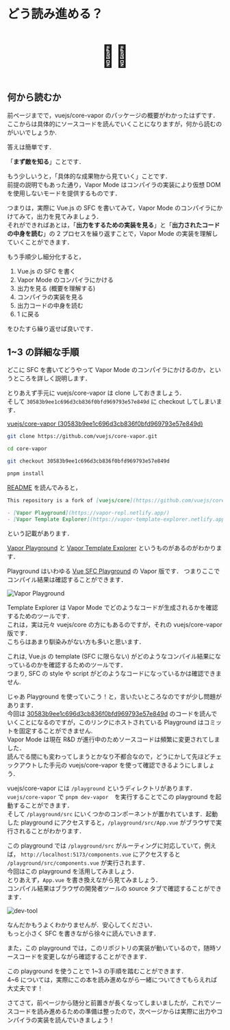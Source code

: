 # どう読み進める？

<div align="center" style="font-size: 50px">

:man_shrugging:

</div>

## 何から読むか

前ページまでで，vuejs/core-vapor のパッケージの概要がわかったはずです．\
ここからは具体的にソースコードを読んでいくことになりますが，何から読むのがいいでしょうか.

答えは簡単です．

「**まず敵を知る**」ことです．

もう少しいうと，「具体的な成果物から見ていく」ことです．\
前提の説明でもあった通り，Vapor Mode はコンパイラの実装により仮想 DOM を使用しないモードを提供するものです．

つまりは，実際に Vue.js の SFC を書いてみて，Vapor Mode のコンパイラにかけてみて，出力を見てみましょう．\
それができればあとは，「**出力をするための実装を見る**」と「**出力されたコードの中身を読む**」の 2 プロセスを繰り返すことで，Vapor Mode の実装を理解していくことができます．

もう手順少し細分化すると，

1. Vue.js の SFC を書く
1. Vapor Mode のコンパイラにかける
1. 出力を見る (概要を理解する)
1. コンパイラの実装を見る
1. 出力コードの中身を読む
1. 1 に戻る

をひたすら繰り返せば良いです．

## 1~3 の詳細な手順

どこに SFC を書いてどうやって Vapor Mode のコンパイラにかけるのか，というところを詳しく説明します．

とりあえず手元に vuejs/core-vapor は clone しておきましょう．\
そして `30583b9ee1c696d3cb836f0bfd969793e57e849d` に checkout してしまいます．

[vuejs/core-vapor (30583b9ee1c696d3cb836f0bfd969793e57e849d)](https://github.com/vuejs/core-vapor/tree/30583b9ee1c696d3cb836f0bfd969793e57e849d)

```bash
git clone https://github.com/vuejs/core-vapor.git

cd core-vapor

git checkout 30583b9ee1c696d3cb836f0bfd969793e57e849d

pnpm install
```

[README](https://github.com/vuejs/core-vapor/blob/30583b9ee1c696d3cb836f0bfd969793e57e849d/README.md?plain=1#L3-L6) を読んでみると，

```md
This repository is a fork of [vuejs/core](https://github.com/vuejs/core) and is used for research and development of no virtual dom mode.

- [Vapor Playground](https://vapor-repl.netlify.app/)
- [Vapor Template Explorer](https://vapor-template-explorer.netlify.app/)
```

という記載があります．

[Vapor Playground](https://vapor-repl.netlify.app/) と [Vapor Template Explorer](https://vapor-template-explorer.netlify.app/) というものがあるのがわかります．

Playground はいわゆる [Vue SFC Playground](https://play.vuejs.org) の Vapor 版です．
つまりここでコンパイル結果は確認することができます．

![Vapor Playground](/how-read/playground.png)

Template Explorer は Vapor Mode でどのようなコードが生成されるかを確認するためのツールです．\
これは，実は元々 vuejs/core の方にもあるのですが，それの vuejs/core-vapor 版です．\
こちらはあまり馴染みがない方も多いと思います．

これは, Vue.js の template (SFC に限らない) がどのようなコンパイル結果になっているのかを確認するためのツールです．\
つまり, SFC の style や script がどのようなコードになっているかは確認できません.

じゃあ Playground を使っていこう！と，言いたいところなのですが少し問題があります．\
今回は [30583b9ee1c696d3cb836f0bfd969793e57e849d](https://github.com/vuejs/core-vapor/commit/30583b9ee1c696d3cb836f0bfd969793e57e849d) のコードを読んでいくことになるのですが，このリンクにホストされている Playground はコミットを固定することができません.\
Vapor Mode は現在 R&D が進行中のためソースコードは頻繁に変更されてしました．\
読んでる間にも変わってしまうとかなり不都合なので，どうにかして先ほどチェックアウトした手元の vuejs/core-vapor を使って確認できるようにしましょう．

vuejs/core-vapor には `/playground` というディレクトリがあります．\
`vuejs/core-vapor` で `pnpm dev-vapor`　を実行することでこの playground を起動することができます．\
そして `/playground/src` にいくつかのコンポーネントが置かれています．起動した playground にアクセスすると，`/playground/src/App.vue` がブラウザで実行されることがわかります．

この playground では `/playground/src` がルーティングに対応していて，例えば， `http://localhost:5173/components.vue` にアクセスすると `/playground/src/components.vue` が実行されます．\
今回はこの playground を活用してみましょう．\
とりあえず，`App.vue` を書き換えながら見てみましょう．\
コンパイル結果はブラウザの開発者ツールの source タブで確認することができます．

![dev-tool](/how-read/dev-tool.png)

なんだかもうよくわかりませんが．安心してください．\
もっと小さく SFC を書きながら徐々に読んでいきます．

また，この playground では，このリポジトリの実装が動いているので，随時ソースコードを変更しながら確認することができます．

この playground を使うことで 1\~3 の手順を踏むことができます．\
4~6 については，実際にこの本を読み進めながら一緒についてきてもらえれば大丈夫です！

さてさて，前ページから随分と前置きが長くなってしまいましたが，これでソースコードを読み進めるための準備は整ったので，次ページからは実際に出力やコンパイラの実装を読んでいきましょう！
